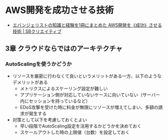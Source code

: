 # AWS開発を成功させる技術

- [エバンジェリストの知識と経験を1冊にまとめた AWS開発を《成功》させる技術 | SBクリエイティブ](https://www.sbcr.jp/product/4815617523/)

## 3章 クラウドならではのアーキテクチャ

### AutoScalingを使うかどうか

- リソースを厳密に行わなくて良いというメリットがある一方、以下のようなデメリットがある
  - メトリクスによるスケーリング設定が難しい
  - アプリケーション側が対応していないケースに向いていない（サーバー内にセッションを持っているなど）
  - EDoS攻撃を受けた時に料金が無限にリソースが増えてしまい、多額の請求が発生する
- 対策として以下を考慮しておくとよい
  - 早い段階でAutoScaling設定を活用するかどうかを決めておく
  - スケールアウトした時の上限値（台数）を設定しておく